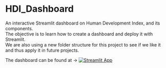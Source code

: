 # HDI_Dashboard
An interactive Streamlit dashboard on Human Development Index, and its components.   
The objective is to learn how to create a dashboard and deploy it with Streamlit.   
We are also using a new folder structure for this project to see if we like it and thus apply it in future projects.   
   
The dashboard can be found at &rarr; [![Streamlit App](https://static.streamlit.io/badges/streamlit_badge_black_white.svg)](https://share.streamlit.io/johmakinen/hdi_dashboard/main/dashboard.py)
